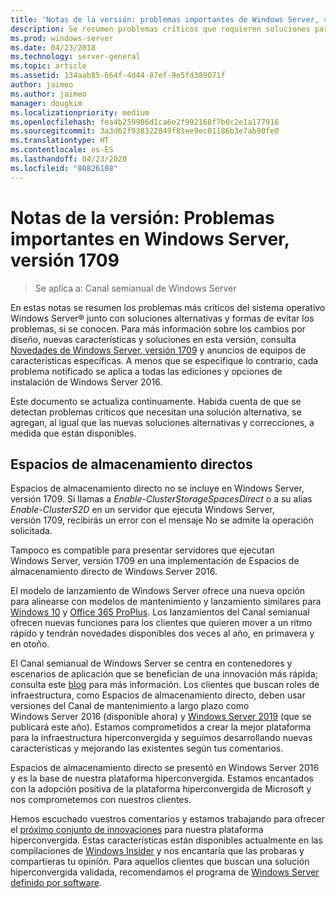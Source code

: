 ```yaml
---
title: 'Notas de la versión: problemas importantes de Windows Server, versión 1709'
description: Se resumen problemas críticos que requieren soluciones para evitar bloqueos, faltas de respuesta, errores de instalación o pérdida de datos.
ms.prod: windows-server
ms.date: 04/23/2018
ms.technology: server-general
ms.topic: article
ms.assetid: 134aab85-664f-4d44-87ef-9e5fd389071f
author: jaimeo
ms.author: jaimeo
manager: dougkim
ms.localizationpriority: medium
ms.openlocfilehash: fea4b259986d1ca6e2f992168f7b0c2e1a177916
ms.sourcegitcommit: 3a3d62f938322849f81ee9ec01186b3e7ab90fe0
ms.translationtype: HT
ms.contentlocale: es-ES
ms.lasthandoff: 04/23/2020
ms.locfileid: "80826108"
---
```

# <a name="release-notes-important-issues-in-windows-server-version-1709"></a>Notas de la versión: Problemas importantes en Windows Server, versión 1709

>Se aplica a: Canal semianual de Windows Server

En estas notas se resumen los problemas más críticos del sistema operativo Windows Server&reg; junto con soluciones alternativas y formas de evitar los problemas, si se conocen. Para más información sobre los cambios por diseño, nuevas características y soluciones en esta versión, consulta [Novedades de Windows Server, versión 1709](whats-new-in-windows-server-1709.md) y anuncios de equipos de características específicas. A menos que se especifique lo contrario, cada problema notificado se aplica a todas las ediciones y opciones de instalación de Windows Server 2016.  

Este documento se actualiza continuamente. Habida cuenta de que se detectan problemas críticos que necesitan una solución alternativa, se agregan, al igual que las nuevas soluciones alternativas y correcciones, a medida que están disponibles.  
  
## <a name="storage-spaces-direct"></a>Espacios de almacenamiento directos
[comment]: # (Id.: desconocido; Remitente: stevenek; estado: aprobado)  
Espacios de almacenamiento directo no se incluye en Windows Server, versión 1709. Si llamas a *Enable-ClusterStorageSpacesDirect* o a su alias *Enable-ClusterS2D* en un servidor que ejecuta Windows Server, versión 1709, recibirás un error con el mensaje No se admite la operación solicitada.

Tampoco es compatible para presentar servidores que ejecutan Windows Server, versión 1709 en una implementación de Espacios de almacenamiento directo de Windows Server 2016.

El modelo de lanzamiento de Windows Server ofrece una nueva opción para alinearse con modelos de mantenimiento y lanzamiento similares para [Windows 10](https://docs.microsoft.com/windows/deployment/update/waas-overview) y [Office 365 ProPlus](https://support.office.com/article/Overview-of-the-upcoming-changes-to-Office-365-ProPlus-update-management-78b33779-9356-4cdf-9d2c-08350ef05cca?ui=en-US&rs=en-US&ad=US). Los lanzamientos del Canal semianual ofrecen nuevas funciones para los clientes que quieren mover a un ritmo rápido y tendrán novedades disponibles dos veces al año, en primavera y en otoño.

El Canal semianual de Windows Server se centra en contenedores y escenarios de aplicación que se benefician de una innovación más rápida; consulta este [blog](https://cloudblogs.microsoft.com/windowsserver/2018/03/29/windows-server-semi-annual-channel-update) para más información. Los clientes que buscan roles de infraestructura, como Espacios de almacenamiento directo, deben usar versiones del Canal de mantenimiento a largo plazo como Windows Server 2016 (disponible ahora) y [Windows Server 2019](https://cloudblogs.microsoft.com/windowsserver/2018/03/20/introducing-windows-server-2019-now-available-in-preview) (que se publicará este año). Estamos comprometidos a crear la mejor plataforma para la infraestructura hiperconvergida y seguimos desarrollando nuevas características y mejorando las existentes según tus comentarios. 

Espacios de almacenamiento directo se presentó en Windows Server 2016 y es la base de nuestra plataforma hiperconvergida. Estamos encantados con la adopción positiva de la plataforma hiperconvergida de Microsoft y nos comprometemos con nuestros clientes.

Hemos escuchado vuestros comentarios y estamos trabajando para ofrecer el [próximo conjunto de innovaciones](https://blogs.technet.microsoft.com/windowsserver/2017/09/07/sneak-peek-2-windows-server-version-1709-hyper-converged-infrastructure/) para nuestra plataforma hiperconvergida. Estas características están disponibles actualmente en las compilaciones de [Windows Insider](https://insider.windows.com/for-business/) y nos encantaría que las probaras y compartieras tu opinión. Para aquellos clientes que buscan una solución hiperconvergida validada, recomendamos el programa de [Windows Server definido por software](https://microsoft.com/wssd).
